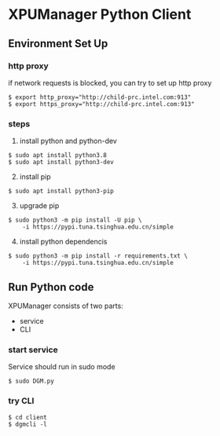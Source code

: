 # XPUManager Python Client

## Environment Set Up

### http proxy
if network requests is blocked, you can try to set up http proxy
```
$ export http_proxy="http://child-prc.intel.com:913"
$ export https_proxy="http://child-prc.intel.com:913"
```

### steps

1. install python and python-dev
```    
$ sudo apt install python3.8
$ sudo apt install python3-dev
```

2. install pip
```
$ sudo apt install python3-pip
```

3. upgrade pip
```
$ sudo python3 -m pip install -U pip \
    -i https://pypi.tuna.tsinghua.edu.cn/simple
```

4. install python dependencis
```
$ sudo python3 -m pip install -r requirements.txt \
    -i https://pypi.tuna.tsinghua.edu.cn/simple
```

## Run Python code

XPUManager consists of two parts:
- service
- CLI

### start service

Service should run in sudo mode
```
$ sudo DGM.py
```

### try CLI
```
$ cd client
$ dgmcli -l